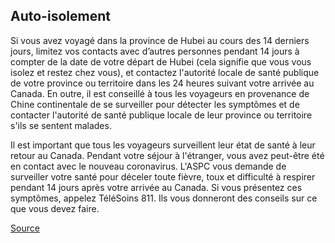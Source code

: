 ## Auto-isolement

Si vous avez voyagé dans la province de Hubei au cours des 14 derniers jours, limitez vos contacts avec d’autres personnes pendant 14 jours à compter de la date de votre départ de Hubei (cela signifie que vous vous isolez et restez chez vous), et contactez l'autorité locale de santé publique de votre province ou territoire dans les 24 heures suivant votre arrivée au Canada. En outre, il est conseillé à tous les voyageurs en provenance de Chine continentale de se surveiller pour détecter les symptômes et de contacter l'autorité de santé publique locale de leur province ou territoire s'ils se sentent malades.

Il est important que tous les voyageurs surveillent leur état de santé à leur retour au Canada. Pendant votre séjour à l'étranger, vous avez peut-être été en contact avec le nouveau coronavirus. L'ASPC vous demande de surveiller votre santé pour déceler toute fièvre, toux et difficulté à respirer pendant 14 jours après votre arrivée au Canada. Si vous présentez ces symptômes, appelez TéléSoins 811. Ils vous donneront des conseils sur ce que vous devez faire.

[Source](https://www2.gnb.ca/content/gnb/fr/ministeres/bmhc/maladies_transmissibles/content/maladies_respiratoires/coronavirus.html)
